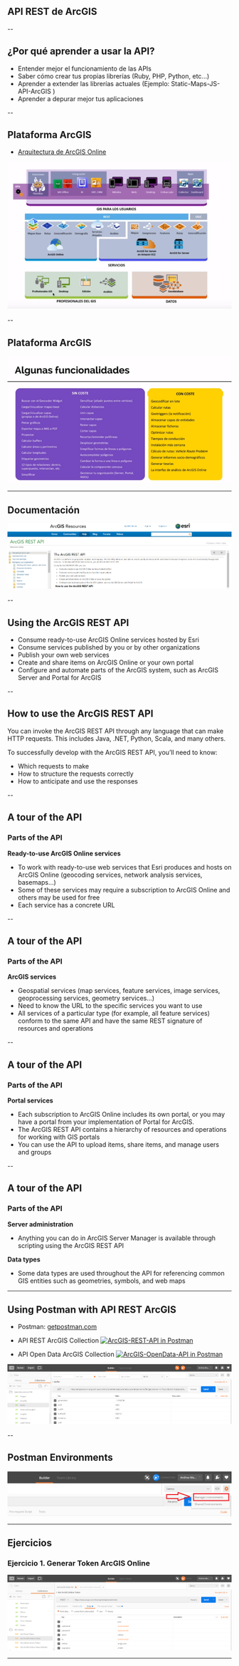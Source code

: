 <!-- .slide: class="title" -->

## API REST de ArcGIS


--

<!-- .slide: class="section" -->

## ¿Por qué aprender a usar la API?

- Entender mejor el funcionamiento de las APIs
- Saber cómo crear tus propias librerías (Ruby, PHP, Python, etc...)
- Aprender a extender las librerías actuales (Ejemplo: Static-Maps-JS-API-ArcGIS )
- Aprender a depurar mejor tus aplicaciones

--

<!-- .slide: class="section" -->

## Plataforma ArcGIS

* [Arquitectura de ArcGIS Online](https://prezi.com/y6cisa2fbhht/arcgis-online-architecture/)

![ArcGIS Platform](images/ArcGISPlatform.PNG)

--

<!-- .slide: class="section" -->

## Plataforma ArcGIS

![Functionalities](images/Functionalities.PNG)

---

## Documentación

 [![API REST ArcGIS](images/APIREST.PNG)](http://resources.arcgis.com/en/help/arcgis-rest-api/index.html#/The_ArcGIS_REST_API/02r300000054000000/)

--

<!-- .slide: class="section" -->

## Using the ArcGIS REST API

- Consume ready-to-use ArcGIS Online services hosted by Esri
- Consume services published by you or by other organizations
- Publish your own web services
- Create and share items on ArcGIS Online or your own portal
- Configure and automate parts of the ArcGIS system, such as ArcGIS Server and Portal for ArcGIS

--

<!-- .slide: class="section" -->

## How to use the ArcGIS REST API

You can invoke the ArcGIS REST API through any language that can make HTTP requests. This includes Java, .NET, Python, Scala, and many others.

To successfully develop with the ArcGIS REST API, you’ll need to know:

+ Which requests to make
+ How to structure the requests correctly
+ How to anticipate and use the responses

--

<!-- .slide: class="section" -->

## A tour of the API
###  Parts of the API

**Ready-to-use ArcGIS Online services**
 - To work with ready-to-use web services that Esri produces and hosts on ArcGIS Online (geocoding services, network analysis services, basemaps...)
 - Some of these services may require a subscription to ArcGIS Online and others may be used for free
 - Each service has a concrete URL

--

<!-- .slide: class="section" -->

## A tour of the API
###  Parts of the API

**ArcGIS services**
 - Geospatial services (map services, feature services, image services, geoprocessing services, geometry services...)
 - Need to know the URL to the specific services you want to use
 - All services of a particular type (for example, all feature services) conform to the same API and have the same REST signature of resources and operations

--

<!-- .slide: class="section" -->

## A tour of the API
###  Parts of the API

**Portal services**
  - Each subscription to ArcGIS Online includes its own portal, or you may have a portal from your implementation of Portal for ArcGIS.
  - The ArcGIS REST API contains a hierarchy of resources and operations for working with GIS portals
  - You can use the API to upload items, share items, and manage users and groups

--

<!-- .slide: class="section" -->

## A tour of the API
###  Parts of the API

**Server administration**
 - Anything you can do in ArcGIS Server Manager is available through scripting using the ArcGIS REST API

**Data types**
 - Some data types are used throughout the API for referencing common GIS entities such as geometries, symbols, and web maps

---

<!-- .slide: class="section" -->

## Using Postman with API REST ArcGIS

* Postman:  [getpostman.com](https://www.getpostman.com/)

* API REST ArcGIS Collection  [![ArcGIS-REST-API in Postman](https://run.pstmn.io/button.svg)](https://app.getpostman.com/run-collection/721fa2b07a27f3f18f16)

* API Open Data ArcGIS Collection [![ArcGIS-OpenData-API in Postman](https://run.pstmn.io/button.svg)](https://app.getpostman.com/run-collection/21805c4f14ce50776c1f)

 [![Postman Chrome](images/Postman.PNG)](https://chrome.google.com/webstore/detail/postman/fhbjgbiflinjbdggehcddcbncdddomop/related?hl=en)

--

<!-- .slide: class="section" -->

## Postman Environments

![Postman Environments](images/Environments.png)

---

## Ejercicios
### Ejercicio 1. Generar Token ArcGIS Online

[![Token ArcGIS Online](images/TokenAGOL.PNG)](http://resources.arcgis.com/en/help/arcgis-rest-api/index.html#//02r3000000ts000000)

---

<!-- .slide: class="end" -->
